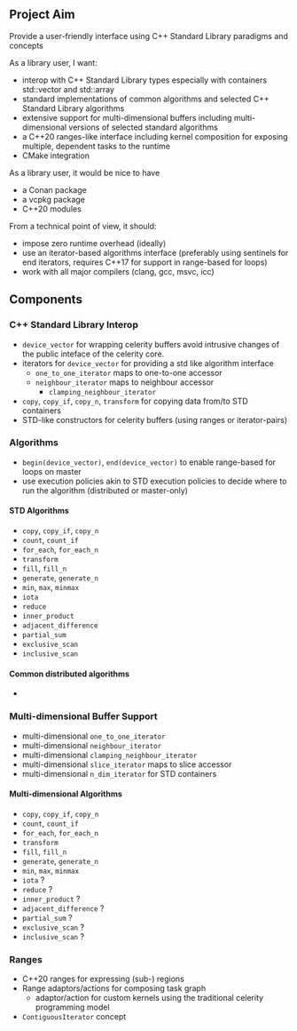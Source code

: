 ## Project Aim

Provide a user-friendly interface using C++ Standard Library paradigms and concepts

As a library user, I want:

- interop with C++ Standard Library types especially with containers std::vector and std::array
- standard implementations of common algorithms and selected C++ Standard Library algorithms
- extensive support for multi-dimensional buffers including multi-dimensional versions of selected standard algorithms
- a C++20 ranges-like interface including kernel composition for exposing multiple, dependent tasks to the runtime
- CMake integration

As a library user, it would be nice to have

- a Conan package
- a vcpkg package
- C++20 modules

From a technical point of view, it should:

- impose zero runtime overhead (ideally)
- use an iterator-based algorithms interface (preferably using sentinels for end iterators, requires C++17 for support in range-based for loops)
- work with all major compilers (clang, gcc, msvc, icc)

## Components

### C++ Standard Library Interop

- `device_vector` for wrapping celerity buffers avoid intrusive changes of the public inteface of the celerity core.
- iterators for `device_vector` for providing a std like algorithm interface
  - `one_to_one_iterator` maps to one-to-one accessor
  - `neighbour_iterator` maps to neighbour accessor
    - `clamping_neighbour_iterator`
- `copy`, `copy_if`, `copy_n`, `transform` for copying data from/to STD containers
- STD-like constructors for celerity buffers (using ranges or iterator-pairs)

### Algorithms

- `begin(device_vector)`, `end(device_vector)` to enable range-based for loops on master
- use execution policies akin to STD execution policies to decide where to run the algorithm (distributed or master-only)

#### STD Algorithms

- `copy`, `copy_if`, `copy_n`
- `count`, `count_if`
- `for_each`, `for_each_n`
- `transform`
- `fill`, `fill_n`
- `generate`, `generate_n`
- `min`, `max`, `minmax`
- `iota`
- `reduce`
- `inner_product`
- `adjacent_difference`
- `partial_sum`
- `exclusive_scan`
- `inclusive_scan`

#### Common distributed algorithms

-

### Multi-dimensional Buffer Support

- multi-dimensional `one_to_one_iterator`
- multi-dimensional `neighbour_iterator` 
- multi-dimensional `clamping_neighbour_iterator`
- multi-dimensional `slice_iterator` maps to slice accessor
- multi-dimensional `n_dim_iterator` for STD containers

#### Multi-dimensional Algorithms

- `copy`, `copy_if`, `copy_n`
- `count`, `count_if`
- `for_each`, `for_each_n`
- `transform`
- `fill`, `fill_n`
- `generate`, `generate_n`
- `min`, `max`, `minmax`
- `iota` ?
- `reduce` ?
- `inner_product` ?
- `adjacent_difference` ?
- `partial_sum` ?
- `exclusive_scan` ?
- `inclusive_scan` ?

### Ranges

- C++20 ranges for expressing (sub-) regions
- Range adaptors/actions for composing task graph
    - adaptor/action for custom kernels using the traditional celerity programming model
- `ContiguousIterator` concept